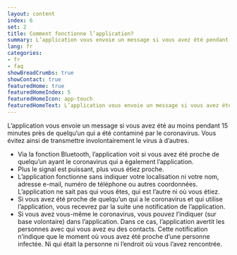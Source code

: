 ```yaml
---
layout: content
index: 6
set: 2
title: Comment fonctionne l’application?
summary: L’application vous envoie un message si vous avez été pendant un certain temps proche de quelqu’un qui a le coronavirus.
lang: fr
categories:
- fr
- faq
showBreadCrumbs: true
showContact: true
featuredHome: true
featuredHomeIndex: 5
featuredHomeIcon: app-touch
featuredHomeText: L’application vous envoie un message si vous avez été pendant un certain temps proche de quelqu’un qui a le coronavirus.
---
```


L’application vous envoie un message si vous avez été au moins pendant 15 minutes près de quelqu’un qui a été contaminé par le coronavirus. Vous évitez ainsi de transmettre involontairement le virus à d’autres.

* Via la fonction Bluetooth, l’application voit si vous avez été proche de quelqu’un ayant le coronavirus qui a également l’application.
* Plus le signal est puissant, plus vous étiez proche. 
* L’application fonctionne sans indiquer votre localisation ni votre nom, adresse e-mail, numéro de téléphone ou autres coordonnées. L’application ne sait pas qui vous êtes, qui est l’autre ni où vous étiez. 
* Si vous avez été proche de quelqu’un  qui a le coronavirus et qui utilise l’application, vous recevrez par la suite une notification de l’application.
* Si vous avez vous-même le coronavirus, vous pouvez l’indiquer (sur base volontaire) dans l’application. Dans ce cas, l’application avertit les personnes avec qui vous avez eu des contacts. Cette notification n’indique que le moment où vous avez été proche d’une personne infectée. Ni qui était la personne ni l’endroit où vous l’avez rencontrée.

